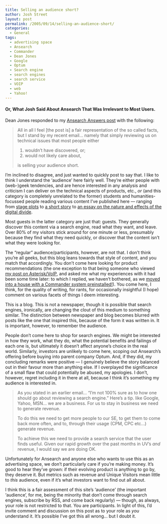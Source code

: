 ```yaml
---
title: Selling an audience short?
author: Josh Street
layout: post
permalink: /2005/09/14/selling-an-audience-short/
categories:
  - General
tags:
  - advertising space
  - Ansearch
  - Commander
  - Dean Jones
  - Google
  - Optum
  - Search engine
  - search engines
  - search service
  - VOIP
  - web
  - Yahoo!
---
```

#### Or, What Josh Said About Ansearch That Was Irrelevant to Most Users.

Dean Jones responded to my [Ansearch Answers post][1] with the following:

> All in all I feel [the post is] a fair representation of the so called facts, but I stand by my recent email&#8230; namely that simply reviewing us on technical issues that most people either
> 
> 1.  wouldn&#8217;t have discovered, or;
> 2.  would not likely care about,
> 
> is selling your audience short.

I&#8217;m inclined to disagree, and just wanted to quickly post to say that. I like to think I understand the &#8216;audience&#8217; here fairly well. They&#8217;re either people with (web-)geek tendencies, and are hence interested in any analysis and criticism I can deliver on the technical aspects of products, etc., *or* (and this category is completely unrelated to the former) students and humanities-focussed people reading various content I&#8217;ve published here &#8212; ranging from [stage plots][2] to [a short story][3] to [an essay on the nature and effects of the digital divide][4].

Most guests in the latter category are just that: guests. They generally discover this content via a search engine, read what they want, and leave. Over 80% of my visitors stick around for one minute or less, presumably because they find what they need quickly, or discover that the content isn&#8217;t what they were looking for.

The &#8220;regular&#8221; audience/participants, however, are not that. I don&#8217;t think you&#8217;re all geeks, but this blog leans towards that style of content, and you match that accordingly. You don&#8217;t come here looking for product recommendations (the one exception to that being someone who viewed [my post on Asterisk/VoIP][5], and asked me what my experiences with it had been some time later: to which I replied, we haven&#8217;t bothered, as we [moved into a house with a Commander system preinstalled!][6]). You come here, I think, for the quality of writing, for rants, for occasionally insightful (I hope) comment on various facets of things I deem interesting.

This is a blog. This is not a newspaper, though it is possible that search engines, ironically, are changing the clout of this medium to something similar. The distinction between newspaper and blog becomes blurred with posts like the one that inspired this, because of the form it was written in. It is important, however, to remember the audience.

People don&#8217;t come here to shop for search engines. We might be interested in how they work, what they do, what the potential benefits and failings of each one is, but ultimately it doesn&#8217;t affect anyone&#8217;s choice in the real world. Similarly, investors are unlikely to come here, scoping out Ansearch&#8217;s offering before buying into parent company Optum. And, if they did, my concluding remarks were positive &#8212; I genuinely believe the story balanced out in their favour more than anything else. If I overplayed the significance of a small flaw that could potentially be abused, my apologies. I don&#8217;t, however, regret including it in there at all, because I think it&#8217;s something my audience is interested in.

> As you stated in an earlier email&#8230; &#8220;I&#8217;m not 100% sure as to how one should go about reviewing a search engine.&#8221; Here&#8217;s a tip. like Google, Yahoo, MSN&#8230; we are a business. For us to stay in business we need to generate revenue.
> 
> To do this we need to get more people to our SE, to get them to come back more often, and to, through their usage (CPM, CPC etc&#8230;) generate revenue.
> 
> To achieve this we need to provide a search service that the user finds useful. Given our rapid growth over the past months in UV&#8217;s *and* revenue, I would say we are doing OK.

Unfortunately for Ansearch and anyone else who wants to use this as an advertising space, we don&#8217;t particularly care if you&#8217;re making money. It&#8217;s good to hear they&#8217;ve grown: if their evolving product is anything to go by, they deserve it. But metrics such as revenue and Unique Visitors mean little to *this* audience, even if it&#8217;s what investors want to find out all about.

I think this is a fair assessment of this site&#8217;s &#8216;audience&#8217; (the important &#8216;audience&#8217;, for me, being the minority that don&#8217;t come through search engines, subscribe by RSS, and come back regularly) &#8212; though, as always, your role is not restricted to that. You are participants. In light of this, I&#8217;d invite comment and discussion on this post as to your role as *you* understand it. It&#8217;s possible I&#8217;ve got this all wrong&#8230; but I doubt it.

 [1]: /blog/2005/09/13/ansearch-answers
 [2]: /blog/2004/10/29/ibsens-a-dolls-house-set-design
 [3]: /blog/2005/08/24/abbreviated-human
 [4]: /blog/2005/04/25/what-is-the-digital-divide-and-what-implications-for-society-and-the-individual-are-seen-to-arise-from-this
 [5]: /blog/2005/01/18/josh-wants-to-install-voip-asterisk
 [6]: /blog/2005/02/14/two-weeks-in